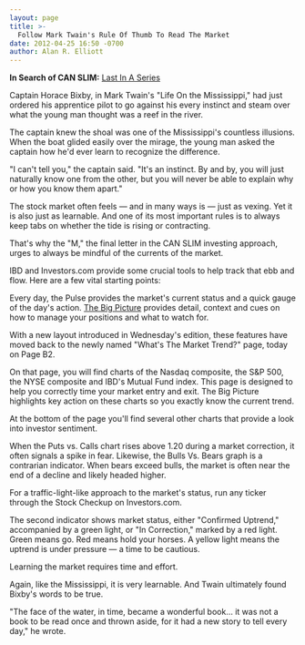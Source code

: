 ```yaml
---
layout: page
title: >-
  Follow Mark Twain's Rule Of Thumb To Read The Market
date: 2012-04-25 16:50 -0700
author: Alan R. Elliott
---
```





**In Search of CAN SLIM:** [Last In A Series](http://news.investors.com/specialreport/607647/201204171805/in-search-of-can-slim.aspx)


Captain Horace Bixby, in Mark Twain's "Life On the Mississippi," had just ordered his apprentice pilot to go against his every instinct and steam over what the young man thought was a reef in the river.


The captain knew the shoal was one of the Mississippi's countless illusions. When the boat glided easily over the mirage, the young man asked the captain how he'd ever learn to recognize the difference.


"I can't tell you," the captain said. "It's an instinct. By and by, you will just naturally know one from the other, but you will never be able to explain why or how you know them apart."


The stock market often feels — and in many ways is — just as vexing. Yet it is also just as learnable. And one of its most important rules is to always keep tabs on whether the tide is rising or contracting.


That's why the "M," the final letter in the CAN SLIM investing approach, urges to always be mindful of the currents of the market.


IBD and Investors.com provide some crucial tools to help track that ebb and flow. Here are a few vital starting points:


Every day, the Pulse provides the market's current status and a quick gauge of the day's action. [The Big Picture](http://news.investors.com/Investing/BigPicture.htm) provides detail, context and cues on how to manage your positions and what to watch for.


With a new layout introduced in Wednesday's edition, these features have moved back to the newly named "What's The Market Trend?" page, today on Page B2.


On that page, you will find charts of the Nasdaq composite, the S&P 500, the NYSE composite and IBD's Mutual Fund index. This page is designed to help you correctly time your market entry and exit. The Big Picture highlights key action on these charts so you exactly know the current trend.


At the bottom of the page you'll find several other charts that provide a look into investor sentiment.


When the Puts vs. Calls chart rises above 1.20 during a market correction, it often signals a spike in fear. Likewise, the Bulls Vs. Bears graph is a contrarian indicator. When bears exceed bulls, the market is often near the end of a decline and likely headed higher.


For a traffic-light-like approach to the market's status, run any ticker through the Stock Checkup on Investors.com.


The second indicator shows market status, either "Confirmed Uptrend," accompanied by a green light, or "In Correction," marked by a red light. Green means go. Red means hold your horses. A yellow light means the uptrend is under pressure — a time to be cautious.


Learning the market requires time and effort.


Again, like the Mississippi, it is very learnable. And Twain ultimately found Bixby's words to be true.


"The face of the water, in time, became a wonderful book... it was not a book to be read once and thrown aside, for it had a new story to tell every day," he wrote.




